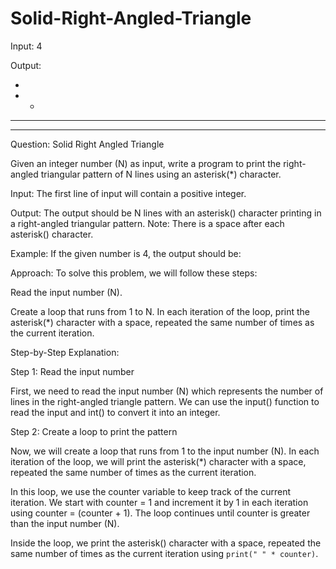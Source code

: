 # Solid-Right-Angled-Triangle

Input: 4 

Output:

*
* *
* * *
* * * *

Question: Solid Right Angled Triangle

Given an integer number (N) as input, write a program to print the right-angled triangular pattern of N lines using an asterisk(*) character.

Input: The first line of input will contain a positive integer.

Output: The output should be N lines with an asterisk() character printing in a right-angled triangular pattern. Note: There is a space after each asterisk() character.

Example: If the given number is 4, the output should be:

Approach:
To solve this problem, we will follow these steps:

Read the input number (N).

Create a loop that runs from 1 to N.
In each iteration of the loop, print the asterisk(*) character with a space, repeated the same number of times as the current iteration.

Step-by-Step Explanation:

Step 1: Read the input number

First, we need to read the input number (N) which represents the number of lines in the right-angled triangle pattern. We can use the input() function to read the input and int() to convert it into an integer.

Step 2: Create a loop to print the pattern

Now, we will create a loop that runs from 1 to the input number (N). In each iteration of the loop, we will print the asterisk(*) character with a space, repeated the same number of times as the current iteration.

In this loop, we use the counter variable to keep track of the current iteration. We start with counter = 1 and increment it by 1 in each iteration using counter = (counter + 1). The loop continues until counter is greater than the input number (N).

Inside the loop, we print the asterisk() character with a space, repeated the same number of times as the current iteration using `print(" " * counter)`.
